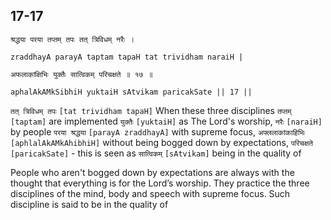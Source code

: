 ## 17-17


```shloka-sa
श्रद्धया परया तप्तम् तपः तत् त्रिविधम् नरैः ।
```
```shloka-sa-hk
zraddhayA parayA taptam tapaH tat trividham naraiH |
```
```shloka-sa
अफलाकांक्षिभिः युक्तैः सात्विकम् परिचक्षते ॥ १७ ॥
```
```shloka-sa-hk
aphalAkAMkSibhiH yuktaiH sAtvikam paricakSate || 17 ||
```

`तत् त्रिविधम् तपः` `[tat trividham tapaH]` When these three disciplines `तप्तम्` `[taptam]` are implemented `युक्तैः` `[yuktaiH]` as The Lord's worship, `नरैः` `[naraiH]` by people `परया श्रद्धया` `[parayA zraddhayA]` with supreme focus, `अफ्ललाकांकाहिभिः` `[aphlalAkAMkAhibhiH]` without being bogged down by expectations, `परिचक्षते` `[paricakSate]` - this is seen as `सात्विकम्` `[sAtvikam]` being in the quality of

People who aren't bogged down by expectations are always with the thought that everything is for the Lord’s worship. They practice the three disciplines of the mind, body and speech with supreme focus. Such discipline is said to be in the quality of 

